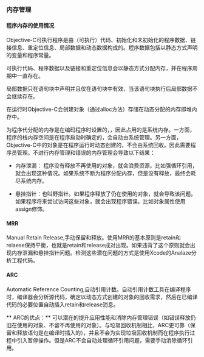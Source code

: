 ### 内存管理

#### 程序内存的使用情况

Objective-C可执行程序是由（可执行）代码、初始化和未初始化的程序数据、链接信息、重定位信息、局部数据和动态数据构成的。程序数据包括以静态方式声明的变量和程序常量。

可执行代码、程序数据以及链接和重定位信息会以静态方式分配内存，并在程序周期中一直存在。

局部数据只在语句块中声明并且仅在语句块中有效，当该语句块执行后局部数据不会继续存在。

在运行时Objective-C会创建对象（通过alloc方法）存储在动态分配的内存即堆内存中。

为程序代分配的内存是在编码程序时设置的，，因此占用的是系统内存。一方面，程序的栈内存空间是在程序启动时确定的，会自动由系统管理。另一方面，Objective-C中的对象是在程序运行时动态创建的，不会由系统回收。因此需要程序员管理。不进行内存管理和错误的内存管理会导致以下结果：

* 内存泄漏： 程序没有释放不再使用的对象，就会浪费资源，比如强循环引用，就会出现这种情况。如果系统不断为程序分配内存，但是没有释放，最终会耗尽系统内存。

* 悬挂指针：也叫野指针。如果程序释放了仍在使用的对象，就会导致该问题。如果程序将来尝试访问这些对象，就会出现程序错误。比如对象属性使用assign修饰。

#### MRR
Manual Retain Release,手动保留和释放。使用MRR的基本原则是retain和relaese保持平衡，也就是retain和release成对出现。如果违背了这个原则就会出现内存泄漏和悬挂指针问题。检测这些潜在问题的方式是使用Xcode的Analaze分析工程代码。

#### ARC
Automatic Reference Counting,自动引用计数。自动引用计数工具在编译程序时，编译器会分析源代码，确定以动态方式创建的对象的回收需求，然后在已编译代码的必要位置自动插入retain和release消息。

** ARC的优点：** 可以潜在的提升应用性能和消除内存管理错误（如错误释放仍旧在使用的对象、不留不再使用的对象）。与垃圾回收机制相比，ARC更可靠（保留和释放语句是在编译时插入的），并且不会为实现垃圾回收机制而在程序执行过程中引入暂停操作。但是ARC不会自动处理循环引用问题，需要手动消除循环引用。





